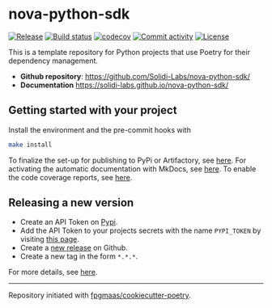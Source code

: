 # nova-python-sdk

[![Release](https://img.shields.io/github/v/release/solidi-labs/nova-python-sdk)](https://img.shields.io/github/v/release/solidi-labs/nova-python-sdk)
[![Build status](https://img.shields.io/github/actions/workflow/status/solidi-labs/nova-python-sdk/main.yml?branch=main)](https://github.com/solidi-labs/nova-python-sdk/actions/workflows/main.yml?query=branch%3Amain)
[![codecov](https://codecov.io/gh/solidi-labs/nova-python-sdk/branch/main/graph/badge.svg)](https://codecov.io/gh/solidi-labs/nova-python-sdk)
[![Commit activity](https://img.shields.io/github/commit-activity/m/solidi-labs/nova-python-sdk)](https://img.shields.io/github/commit-activity/m/solidi-labs/nova-python-sdk)
[![License](https://img.shields.io/github/license/solidi-labs/nova-python-sdk)](https://img.shields.io/github/license/solidi-labs/nova-python-sdk)

This is a template repository for Python projects that use Poetry for their dependency management.

- **Github repository**: <https://github.com/Solidi-Labs/nova-python-sdk/>
- **Documentation** <https://solidi-labs.github.io/nova-python-sdk/>

## Getting started with your project

Install the environment and the pre-commit hooks with

```bash
make install
```

To finalize the set-up for publishing to PyPi or Artifactory, see [here](https://fpgmaas.github.io/cookiecutter-poetry/features/publishing/#set-up-for-pypi).
For activating the automatic documentation with MkDocs, see [here](https://fpgmaas.github.io/cookiecutter-poetry/features/mkdocs/#enabling-the-documentation-on-github).
To enable the code coverage reports, see [here](https://fpgmaas.github.io/cookiecutter-poetry/features/codecov/).

## Releasing a new version

- Create an API Token on [Pypi](https://pypi.org/).
- Add the API Token to your projects secrets with the name `PYPI_TOKEN` by visiting [this page](https://github.com/solidi-labs/nova-python-sdk/settings/secrets/actions/new).
- Create a [new release](https://github.com/solidi-labs/nova-python-sdk/releases/new) on Github.
- Create a new tag in the form `*.*.*`.

For more details, see [here](https://fpgmaas.github.io/cookiecutter-poetry/features/cicd/#how-to-trigger-a-release).

---

Repository initiated with [fpgmaas/cookiecutter-poetry](https://github.com/fpgmaas/cookiecutter-poetry).
